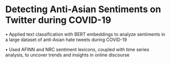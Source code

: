 # Detecting Anti-Asian Sentiments on Twitter during COVID-19

• Applied text classification with BERT embeddings to analyze sentiments in a large dataset of anti-Asian hate tweets during COVID-19

• Used AFINN and NRC sentiment lexicons, coupled with time series analysis, to uncover trends and insights in online discourse

